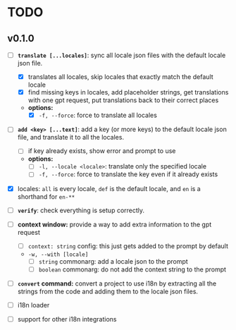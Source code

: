 # TODO

## v0.1.0

- [ ] **`translate [...locales]`**: sync all locale json files with the default locale json file.
  - [x] translates all locales, skip locales that exactly match the default locale
  - [x] find missing keys in locales, add placeholder strings, get translations with one gpt request, put translations back to their correct places
  - **options:**
    - [x] `-f, --force`: force to translate all locales

- [ ] **`add <key> [...text]`**: add a key (or more keys) to the default locale json file, and translate it to all the locales.
  - [ ] if key already exists, show error and prompt to use
  - **options:**
    - [ ] `-l, --locale <locale>`: translate only the specified locale
    - [ ] `-f, --force`: force to translate the key even if it already exists

- [x] locales: `all` is every locale, `def` is the default locale, and `en` is a shorthand for `en-**`

- [ ] **`verify`**: check everything is setup correctly.

- [ ] **context window:** provide a way to add extra information to the gpt request
  - [ ] `context: string` config: this just gets added to the prompt by default
  - `-w, --with [locale]`
    - [ ] `string` commonarg: add a locale json to the prompt
    - [ ] `boolean` commonarg: do not add the context string to the prompt

- [ ] **`convert` command:** convert a project to use i18n by extracting all the strings from the code and adding them to the locale json files.
- [ ] i18n loader
- [ ] support for other i18n integrations
